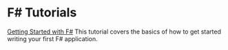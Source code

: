 # F# Tutorials

[Getting Started with F#](getting-started/README.md)
This tutorial covers the basics of how to get started writing your first F# application. 
